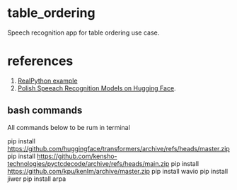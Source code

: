 # table_ordering
Speech recognition app for table ordering use case.

# references

1. [RealPython example](https://realpython.com/python-speech-recognition/#working-with-microphones)
2. [Polish Speeach Recognition Models on Hugging Face](https://huggingface.co/models?language=pl&pipeline_tag=automatic-speech-recognition&sort=downloads). 

## bash commands

All commands below to be rum in terminal

pip install https://github.com/huggingface/transformers/archive/refs/heads/master.zip
pip install https://github.com/kensho-technologies/pyctcdecode/archive/refs/heads/main.zip
pip install https://github.com/kpu/kenlm/archive/master.zip
pip install wavio
pip install jiwer
pip install arpa
